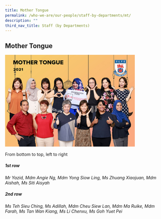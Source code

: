 ```yaml
---
title: Mother Tongue
permalink: /who-we-are/our-people/staff-by-departments/mt/
description: ""
third_nav_title: Staff (by Departments)
---
```

## Mother Tongue

<img src="/images/MT.jpg" style="width:85%">

From bottom to top, left to right  

##### 1st&nbsp;row

_Mr Yazid, Mdm Angie Ng, Mdm Yong Siow Ling, Ms Zhuang Xiaojuan, Mdm Aishah, Ms Siti Aisyah_  

##### 2nd&nbsp;row

_Ms Teh Sieu Ching, Ms Adillah, Mdm Cheu Siew Lan, Mdm Ma Ruike, Mdm Farah, Ms Tan Wan Kiang, Ms Li Chenxu, Ms Goh Yuet Pei_